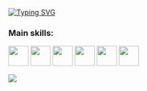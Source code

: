 [![Typing SVG](https://readme-typing-svg.herokuapp.com/?color=3CB371&size=35&center=true&vCenter=true&width=1000&lines=HELLO,+My+name+is+Nataly+Mariano;I'm+21+years+old;I'm+from+Brazil;Welcome!+:%29)](https://git.io/typing-svg)

</div>

### Main skills:

<img loading="lazy" src="https://cdn.jsdelivr.net/gh/devicons/devicon@latest/icons/azure/azure-plain-wordmark.svg" width="40" height="40"/></code>
<img loading="lazy" src="https://cdn.jsdelivr.net/gh/devicons/devicon@latest/icons/azuresqldatabase/azuresqldatabase-original.svg" width="40" height="40"/>
<img loading="lazy" src="https://cdn.jsdelivr.net/gh/devicons/devicon@latest/icons/javascript/javascript-plain.svg" width="40" height="40"/>
<img loading="lazy" src="https://cdn.jsdelivr.net/gh/devicons/devicon@latest/icons/html5/html5-original.svg" width="40" height="40"/>
<img loading="lazy" src="https://cdn.jsdelivr.net/gh/devicons/devicon@latest/icons/css3/css3-original.svg" width="40" height="40"/>
<img loading="lazy" src="https://cdn.jsdelivr.net/gh/devicons/devicon@latest/icons/csharp/csharp-original.svg" width="40" height="40"/>

![](https://komarev.com/ghpvc/?username=NatalyMariano&color=3CB371&style=flat-square&label=PROFILE+VIEWS)  

<!-- 
